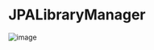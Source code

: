 # JPALibraryManager
![image](https://user-images.githubusercontent.com/55828102/158328170-28eb11c1-d288-4feb-a973-01d9bc313120.png)
